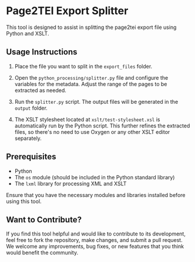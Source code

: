 # Page2TEI Export Splitter

This tool is designed to assist in splitting the page2tei export file using Python and XSLT.

## Usage Instructions

1. Place the file you want to split in the `export_files` folder.

2. Open the `python_processing/splitter.py` file and configure the variables for the metadata. Adjust the range of the pages to be extracted as needed.

3. Run the `splitter.py` script. The output files will be generated in the `output` folder.

4. The XSLT stylesheet located at `xslt/test-stylesheet.xsl` is automatically run by the Python script. This further refines the extracted files, so there's no need to use Oxygen or any other XSLT editor separately.

## Prerequisites

- Python
- The `os` module (should be included in the Python standard library)
- The `lxml` library for processing XML and XSLT

Ensure that you have the necessary modules and libraries installed before using this tool.

## Want to Contribute?

If you find this tool helpful and would like to contribute to its development, feel free to fork the repository, make changes, and submit a pull request. We welcome any improvements, bug fixes, or new features that you think would benefit the community.